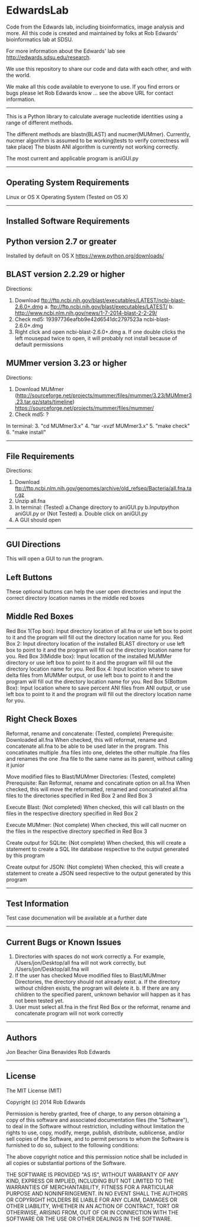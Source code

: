EdwardsLab
==========

Code from the Edwards lab, including bioinformatics, image analysis and more. All this code is created and maintained by folks at Rob Edwards' bioinformatics lab at SDSU.

For more information about the Edwards' lab see http://edwards.sdsu.edu/research.

We use this repository to share our code and data with each other, and with the world.

We make all this code available to everyone to use. If you find errors or bugs please let Rob Edwards know ... see the above URL for contact information.

---------------------------------------------------------------------------------------------------------

This is a Python library to calculate average nucleotide identities using a range of different methods.

The different methods are blastn(BLAST) and nucmer(MUMmer). 
Currently, nucmer algorithm is assumed to be working(tests to verify correctness will take place) 
The blastn ANI algorithm is currently not working correctly.

The most current and applicable program is aniGUI.py

------------------------------
Operating System Requirements
------------------------------
Linux or OS X Operating System
(Tested on OS X)


--------------------------------
Installed Software Requirements
--------------------------------

Python version 2.7 or greater
------------------------------
Installed by default on OS X
https://www.python.org/downloads/

BLAST version 2.2.29 or higher
--------------------------------
Directions:
1. Download ftp://ftp.ncbi.nih.gov/blast/executables/LATEST/ncbi-blast-2.6.0+.dmg
  a. ftp://ftp.ncbi.nih.gov/blast/executables/LATEST/
  b. http://www.ncbi.nlm.nih.gov/news/1-7-2014-blast-2-2-29/
2. Check md5: 19397736eafbb9e42d6541dc2797523a  ncbi-blast-2.6.0+.dmg
3. Right click and open ncbi-blast-2.6.0+.dmg
  a. If one double clicks the left mousepad twice to open, it will probably not install because of default permissions

MUMmer version 3.23 or higher
------------------------------
Directions:
1. Download MUMmer (http://sourceforge.net/projects/mummer/files/mummer/3.23/MUMmer3.23.tar.gz/stats/timeline)
https://sourceforge.net/projects/mummer/files/mummer/
2. Check md5: ?

In terminal:
3. "cd MUMmer3.x"
4. "tar -xvzf MUMmer3.x"
5. "make check"
6. "make install"


------------------
File Requirements
------------------
Directions:
1. Download ftp://ftp.ncbi.nlm.nih.gov/genomes/archive/old_refseq/Bacteria/all.fna.tar.gz 
2. Unzip all.fna
3. In terminal:
	(Tested)
	a.Change directory to aniGUI.py
	b.Inputpython aniGUI.py
or
	(Not Tested)
	a. Double click on aniGUI.py
4. A GUI should open


----------------
GUI Directions
----------------
This will open a GUI to run the program. 

Left Buttons
------------
These optional buttons can help the user open directories and input the correct directory location names in the middle red boxes

Middle Red Boxes
----------------
Red Box 1(Top box):
Input directory location of all.fna or use left box to point to it and the program will fill out the directory location name for you.
Red Box 2:
Input directory location of the installed BLAST directory or use left box to point to it and the program will fill out the directory location name for you.
Red Box 3(Middle box):
Input location of the installed MUMMer directory or use left box to point to it and the program will fill out the directory location name for you.
Red Box 4:
Input location where to save delta files from MUMMer output, or use left box to point to it and the program will fill out the directory location name for you.
Red Box 5(Bottom Box):
Input location where to save percent ANI files from ANI output, or use left box to point to it and the program will fill out the directory location name for you.

Right Check Boxes
------------------
Reformat, rename and concatenate:
(Tested, complete)
Prerequisite: Downloaded all.fna
When checked, this will reformat, rename and concatenate all.fna to be able to be used later in the program. 
This concatinates multiple .fna files into one, deletes the other multiple .fna files and renames the one .fna file to the same name as its parent, without calling it junior

Move modified files to Blast/MUMmer Directories:
(Tested, complete)
Prerequisite: Ran Reformat, rename and concatinate option on all.fna
When checked, this will move the reformatted, renamed and concatinated all.fna files to the directories specified in Red Box 2 and Red Box 3

Execute Blast:
(Not completed)
When checked, this will call blastn on the files in the respective directory specified in Red Box 2

Execute MUMmer:
(Not complete)
When checked, this will call nucmer on the files in the respective directory specified in Red Box 3

Create output for SQLite:
(Not complete)
When checked, this will create a statement to create a SQL lite database respective to the output generated by this program

Create output for JSON:
(Not complete)
When checked, this will create a statement to create a JSON seed respective to the output generated by this program


----------------
Test Information
----------------
Test case documenation will be available at a further date


----------------------------
Current Bugs or Known Issues
----------------------------
1. Directories with spaces do not work correctly
   a. For example, /Users/jon/Desktop/all fna will not work correctly, but /Users/jon/Desktop/all.fna will
2. If the user has checked Move modified files to Blast/MUMmer Directories, the directory should not already exist. 
   a. If the directory without children exists, the program will delete it. 
   b. If there are any children to the specified parent, unknown behavior will happen as it has not been tested yet.
3. User must select all.fna in the first Red Box or the reformat, rename and concatenate program will not work correctly 


---------
Authors
----------
Jon Beacher
Gina Benavides
Rob Edwards


--------
License 
--------
The MIT License (MIT)

Copyright (c) 2014 Rob Edwards

Permission is hereby granted, free of charge, to any person obtaining a copy
of this software and associated documentation files (the "Software"), to deal
in the Software without restriction, including without limitation the rights
to use, copy, modify, merge, publish, distribute, sublicense, and/or sell
copies of the Software, and to permit persons to whom the Software is
furnished to do so, subject to the following conditions:

The above copyright notice and this permission notice shall be included in all
copies or substantial portions of the Software.

THE SOFTWARE IS PROVIDED "AS IS", WITHOUT WARRANTY OF ANY KIND, EXPRESS OR
IMPLIED, INCLUDING BUT NOT LIMITED TO THE WARRANTIES OF MERCHANTABILITY,
FITNESS FOR A PARTICULAR PURPOSE AND NONINFRINGEMENT. IN NO EVENT SHALL THE
AUTHORS OR COPYRIGHT HOLDERS BE LIABLE FOR ANY CLAIM, DAMAGES OR OTHER
LIABILITY, WHETHER IN AN ACTION OF CONTRACT, TORT OR OTHERWISE, ARISING FROM,
OUT OF OR IN CONNECTION WITH THE SOFTWARE OR THE USE OR OTHER DEALINGS IN THE
SOFTWARE.

